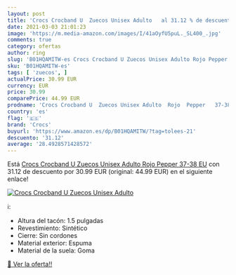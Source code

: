 ```yaml
---
layout: post
title: 'Crocs Crocband U  Zuecos Unisex Adulto   al 31.12 % de descuento'
date: 2021-03-03 21:01:23
image: 'https://m.media-amazon.com/images/I/41aOyfU5puL._SL400_.jpg'
comments: true
category: ofertas
author: ring
slug: 'B01HQAMITW-es Crocs Crocband U Zuecos Unisex Adulto Rojo Pepper 37-38 EU'
sku: 'B01HQAMITW-es'
tags: [ 'zuecos', ]
actualPrice: 30.99 EUR
currency: EUR
price: 30.99
comparePrice: 44.99 EUR
prodname: 'Crocs Crocband U  Zuecos Unisex Adulto  Rojo  Pepper   37-38 EU'
country: 'es'
flag: '🇪🇸'
brand: 'Crocs'
buyurl: 'https://www.amazon.es/dp/B01HQAMITW/?tag=tolees-21'
descuento: '31.12'
average: '28.4928571428572'
---
```


Está [Crocs Crocband U  Zuecos Unisex Adulto  Rojo  Pepper   37-38 EU](https://www.amazon.es/dp/B01HQAMITW/?tag=tolees-21) con 31.12 de descuento por 30.99 EUR (original: 44.99 EUR) en el siguiente enlace!

[![Crocs Crocband U  Zuecos Unisex Adulto  ](https://m.media-amazon.com/images/I/41aOyfU5puL._SL400_.jpg)](https://www.amazon.es/dp/B01HQAMITW/?tag=tolees-21)

ℹ️:

- Altura del tacón: 1.5 pulgadas
- Revestimiento: Sintético
- Cierre: Sin cordones
- Material exterior: Espuma
- Material de la suela: Goma

[🛒 Ver la oferta!!](https://www.amazon.es/dp/B01HQAMITW/?tag=tolees-21)
